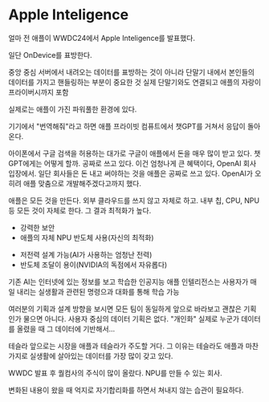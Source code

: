 # Apple Inteligence

얼마 전 애플이 WWDC24에서 Apple Inteligence를 발표했다.

일단 OnDevice를 표방한다.

중앙 중심 서버에서 내려오는 데이터를 표방하는 것이 아니라
단말기 내에서 본인들의 데이터를 가지고 핸들링하는 부분이 중요한 것
실제 단말기와도 연결되고
애플의 자랑이 프라이버시까지 포함

실제로는 애플이 가진 파워풀한 환경에 있다.

기기에서 "번역해줘"라고 하면 애플 프라이빗 컴퓨트에서 챗GPT를 거쳐서 응답이 돌아온다.

아이폰에서 구글 검색을 허용하는 대가로 구글이 애플에서 돈을 매우 많이 받고 있다.
챗GPT에게는 어떻게 할까. 공짜로 쓰고 있다. 이건 엄청나게 큰 혜택이다, OpenAI 회사 입장에서.
일단 회사들은 돈 내고 써야하는 것을 애플은 공짜로 쓰고 있다.
OpenAI가 오히려 애플 맞춤으로 개발해주겠다고까지 했다.

애플은 모든 것을 만든다. 외부 클라우드를 쓰지 않고 자체로 하고.
내부 칩, CPU, NPU 등 모든 것이 자체로 한다. 그 결과 최적화가 높다.
- 강력한 보안
- 애플의 자체 NPU 반도체 사용(자신의 최적화)
+ 저전력 설계 가능(AI가 사용하는 엄청난 전력)
+ 반도체 조달이 용이(NVIDIA의 독점에서 자유롭다)

기존 AI는 인터넷에 있는 정보를 보고 학습한 인공지능
애플 인텔리전스는 사용자가 매일 내리는 실생활과 관련된 명령으과 대화를 통해 학습 가능

여러분의 기획과 설계 방향을 보시면 
모든 팀이 동일하게 앞으로 바라보고 괜찮은 기획인가 물으면 아니다.
사용자 중심의 데이터 기획은 없다. 
"개인화"
실제로 누군가 데이터를 올렸을 때 그 데이터에 기반해서...

테슬라
앞으로는 시장을 애플과 테슬라가 주도할 거다.
그 이유는 테슬라도 애플과 마찬가지로 실생활에 살아있는 데이터를 가장 많이 갖고 있다.

WWDC 발표 후 퀄컴사의 주식이 많이 올랐다. NPU를 만들 수 있는 회사.

변화된 내용이 왔을 때 억지로 자기합리화를 하면서 쳐내지 않는 습관이 필요하다.
